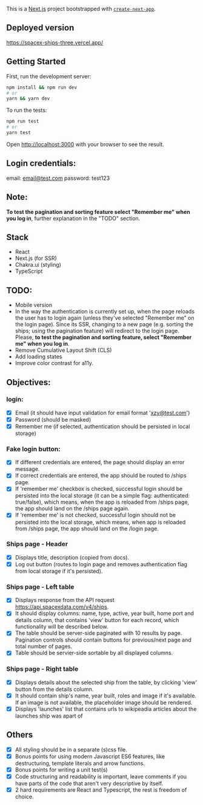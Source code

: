 This is a [Next.js](https://nextjs.org/) project bootstrapped with [`create-next-app`](https://github.com/vercel/next.js/tree/canary/packages/create-next-app).

## Deployed version

https://spacex-ships-three.vercel.app/

## Getting Started

First, run the development server:

```bash
npm install && npm run dev
# or
yarn && yarn dev
```

To run the tests:

```bash
npm run test
# or
yarn test
```

Open [http://localhost:3000](http://localhost:3000) with your browser to see the result.

## Login credentials:

email: email@test.com
password: test123

## Note:

**To test the pagination and sorting feature select "Remember me" when you log in**, further explanation in the "TODO" section.

## Stack

- React
- Next.js (for SSR)
- Chakra.ui (styling)
- TypeScript

## TODO:

- Mobile version
- In the way the authentication is currently set up, when the page reloads the user has to login again (unless they've selected "Remember me" on the login page). Since its SSR, changing to a new page (e.g. sorting the ships; using the pagination feature) will redirect to the login page. Please, **to test the pagination and sorting feature, select "Remember me" when you log in**.
- Remove Cumulative Layout Shift (CLS)
- Add loading states
- Improve color contrast for a11y.

## Objectives:

### login:

- [x] Email (it should have input validation for email format 'xzy@test.com')
- [x] Password (should be masked)
- [x] Remember me (if selected, authentication should be persisted in local storage)

### Fake login button:

- [x] If different credentials are entered, the page should display an error message.
- [x] If correct credentials are entered, the app should be routed to /ships page.
- [x] If 'remember me' checkbox is checked, successful login should be persisted into the local storage (it can be a simple flag: authenticated: true/false), which means, when the app is reloaded from /ships page, the app should land on the /ships page again.
- [x] If 'remember me' is not checked, successful login should not be persisted into the local storage, which means, when app is reloaded from /ships page, the app should land on the /login page.

### Ships page - Header

- [x] Displays title, description (copied from docs).
- [x] Log out button (routes to login page and removes authentication flag from local storage if it's persisted).

### Ships page - Left table

- [x] Displays response from the API request https://api.spacexdata.com/v4/ships.
- [x] It should display columns: name, type, active, year built, home port and details column, that contains 'view' button for each record, which functionality will be described below.
- [x] The table should be server-side paginated with 10 results by page. Pagination controls should contain buttons for previous/next page and total number of pages.
- [x] Table should be servier-side sortable by all displayed columns.

### Ships page - Right table

- [x] Displays details about the selected ship from the table, by clicking 'view' button from the details column.
- [x] It should contain ship's name, year built, roles and image if it's available. If an image is not available, the placeholder image should be rendered.
- [x] Displays 'launches' list that contains urls to wikipeadia articles about the launches ship was apart of

## Others

- [x] All styling should be in a separate (s)css file.
- [x] Bonus points for using modern Javascript ES6 features, like destructuring, template literals and arrow functions.
- [x] Bonus points for writing a unit test(s)
- [x] Code structuring and readability is important, leave comments if you have parts of the code that aren't very descriptive by itself.
- [x] 2 hard requirements are React and Typescript, the rest is freedom of choice.

